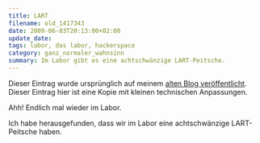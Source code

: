 ```yaml
---
title: LART
filename: old_1417343
date: 2009-06-03T20:13:00+02:00
update_date:
tags: labor, das labor, hackerspace
category: ganz_normaler_wahnsinn
summary: Im Labor gibt es eine achtschwänzige LART-Peitsche.
---
```

Dieser Eintrag wurde ursprünglich auf meinem [alten Blog veröffentlicht](https://stu.blogger.de/stories/1417343/). Dieser Eintrag hier ist eine Kopie mit kleinen technischen Anpassungen.

Ahh!
Endlich mal wieder im Labor.

Ich habe herausgefunden, dass wir im Labor eine achtschwänzige LART-Peitsche haben.
